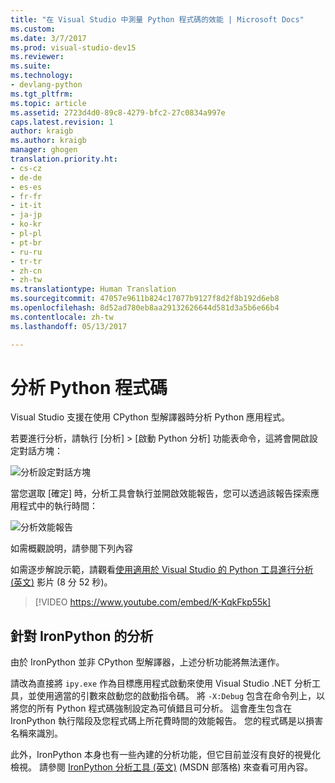 ```yaml
---
title: "在 Visual Studio 中測量 Python 程式碼的效能 | Microsoft Docs"
ms.custom: 
ms.date: 3/7/2017
ms.prod: visual-studio-dev15
ms.reviewer: 
ms.suite: 
ms.technology:
- devlang-python
ms.tgt_pltfrm: 
ms.topic: article
ms.assetid: 2723d4d0-89c8-4279-bfc2-27c0834a997e
caps.latest.revision: 1
author: kraigb
ms.author: kraigb
manager: ghogen
translation.priority.ht:
- cs-cz
- de-de
- es-es
- fr-fr
- it-it
- ja-jp
- ko-kr
- pl-pl
- pt-br
- ru-ru
- tr-tr
- zh-cn
- zh-tw
ms.translationtype: Human Translation
ms.sourcegitcommit: 47057e9611b824c17077b9127f8d2f8b192d6eb8
ms.openlocfilehash: 8d52ad780eb8aa29132626644d581d3a5b6e66b4
ms.contentlocale: zh-tw
ms.lasthandoff: 05/13/2017

---
```


# <a name="profiling-python-code"></a>分析 Python 程式碼

Visual Studio 支援在使用 CPython 型解譯器時分析 Python 應用程式。

若要進行分析，請執行 [分析] > [啟動 Python 分析] 功能表命令，這將會開啟設定對話方塊：

![分析設定對話方塊](~/python/media/profiling-start.png)

當您選取 [確定] 時，分析工具會執行並開啟效能報告，您可以透過該報告探索應用程式中的執行時間：

![分析效能報告](~/python/media/profiling-results.png)

如需概觀說明，請參閱下列內容

如需逐步解說示範，請觀看[使用適用於 Visual Studio 的 Python 工具進行分析 (英文)](http://www.youtube.com/watch?v=K-KqkFkp55k) 影片 (8 分 52 秒)。

> [!VIDEO https://www.youtube.com/embed/K-KqkFkp55k]

## <a name="profiling-for-ironpython"></a>針對 IronPython 的分析

由於 IronPython 並非 CPython 型解譯器，上述分析功能將無法運作。

請改為直接將 `ipy.exe` 作為目標應用程式啟動來使用 Visual Studio .NET 分析工具，並使用適當的引數來啟動您的啟動指令碼。 將 `-X:Debug` 包含在命令列上，以將您的所有 Python 程式碼強制設定為可偵錯且可分析。 這會產生包含在 IronPython 執行階段及您程式碼上所花費時間的效能報告。 您的程式碼是以損害名稱來識別。

此外，IronPython 本身也有一些內建的分析功能，但它目前並沒有良好的視覺化檢視。 請參閱 [IronPython 分析工具 (英文)](http://blogs.msdn.com/b/curth/archive/2009/03/29/an-ironpython-profiler.aspx) (MSDN 部落格) 來查看可用內容。
